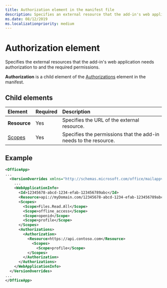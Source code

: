 ```yaml
---
title: Authorization element in the manifest file
description: Specifies an external resource that the add-in's web application needs authorization to and the required permissions.
ms.date: 08/12/2019
ms.localizationpriority: medium
---
```


# Authorization element

Specifies the external resources that the add-in's web application needs authorization to and the required permissions.

**Authorization** is a child element of the [Authorizations](authorizations.md) element in the manifest.

## Child elements

|  Element |  Required  |  Description  |
|:-----|:-----|:-----|
|  **Resource**  |  Yes   |  Specifies the URL of the external resource.|
|  [Scopes](scopes.md)                |  Yes  |  Specifies the permissions that the add-in needs to the resource.  |

## Example

```xml
<OfficeApp>
...
  <VersionOverrides xmlns="http://schemas.microsoft.com/office/mailappversionoverrides" xsi:type="VersionOverridesV1_0">
    ...
    <WebApplicationInfo>
      <Id>12345678-abcd-1234-efab-123456789abc</Id>
      <Resource>api://myDomain.com/12345678-abcd-1234-efab-123456789abc</Resource>
      <Scopes>
        <Scope>Files.Read.All</Scope>
        <Scope>offline_access</Scope>
        <Scope>openid</Scope>
        <Scope>profile</Scope>
      </Scopes>
      <Authorizations>
        <Authorization>
          <Resource>https://api.contoso.com</Resource>
            <Scopes>
              <Scope>profile</Scope>
          </Scopes>
        </Authorization>
      </Authorizations>
    </WebApplicationInfo>
  </VersionOverrides>
...
</OfficeApp>
```
